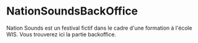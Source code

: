 # NationSoundsBackOffice

Nation Sounds est un festival fictif dans le cadre d'une formation à l'école WIS.
Vous trouverez ici la partie backoffice.
